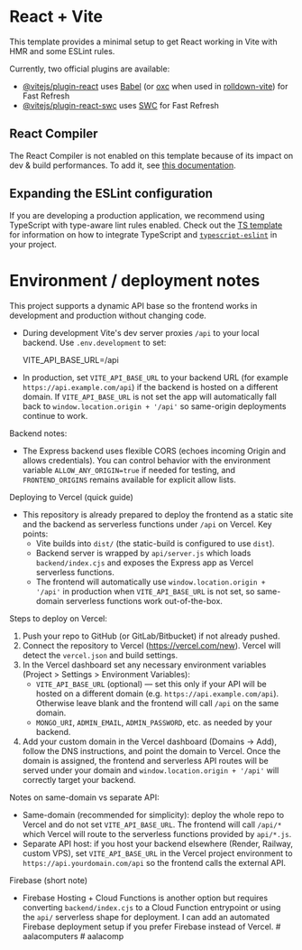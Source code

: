 # React + Vite

This template provides a minimal setup to get React working in Vite with HMR and some ESLint rules.

Currently, two official plugins are available:

- [@vitejs/plugin-react](https://github.com/vitejs/vite-plugin-react/blob/main/packages/plugin-react) uses [Babel](https://babeljs.io/) (or [oxc](https://oxc.rs) when used in [rolldown-vite](https://vite.dev/guide/rolldown)) for Fast Refresh
- [@vitejs/plugin-react-swc](https://github.com/vitejs/vite-plugin-react/blob/main/packages/plugin-react-swc) uses [SWC](https://swc.rs/) for Fast Refresh

## React Compiler

The React Compiler is not enabled on this template because of its impact on dev & build performances. To add it, see [this documentation](https://react.dev/learn/react-compiler/installation).

## Expanding the ESLint configuration

If you are developing a production application, we recommend using TypeScript with type-aware lint rules enabled. Check out the [TS template](https://github.com/vitejs/vite/tree/main/packages/create-vite/template-react-ts) for information on how to integrate TypeScript and [`typescript-eslint`](https://typescript-eslint.io) in your project.
# Environment / deployment notes

This project supports a dynamic API base so the frontend works in development and production without changing code.

- During development Vite's dev server proxies `/api` to your local backend. Use `.env.development` to set:

	VITE_API_BASE_URL=/api

- In production, set `VITE_API_BASE_URL` to your backend URL (for example `https://api.example.com/api`) if the backend is hosted on a different domain. If `VITE_API_BASE_URL` is not set the app will automatically fall back to `window.location.origin + '/api'` so same-origin deployments continue to work.

Backend notes:

- The Express backend uses flexible CORS (echoes incoming Origin and allows credentials). You can control behavior with the environment variable `ALLOW_ANY_ORIGIN=true` if needed for testing, and `FRONTEND_ORIGINS` remains available for explicit allow lists.

Deploying to Vercel (quick guide)

- This repository is already prepared to deploy the frontend as a static site and the backend as serverless functions under `/api` on Vercel. Key points:
	- Vite builds into `dist/` (the static-build is configured to use `dist`).
	- Backend server is wrapped by `api/server.js` which loads `backend/index.cjs` and exposes the Express app as Vercel serverless functions.
	- The frontend will automatically use `window.location.origin + '/api'` in production when `VITE_API_BASE_URL` is not set, so same-domain serverless functions work out-of-the-box.

Steps to deploy on Vercel:

1. Push your repo to GitHub (or GitLab/Bitbucket) if not already pushed.
2. Connect the repository to Vercel (https://vercel.com/new). Vercel will detect the `vercel.json` and build settings.
3. In the Vercel dashboard set any necessary environment variables (Project > Settings > Environment Variables):
	 - `VITE_API_BASE_URL` (optional) — set this only if your API will be hosted on a different domain (e.g. `https://api.example.com/api`). Otherwise leave blank and the frontend will call `/api` on the same domain.
	 - `MONGO_URI`, `ADMIN_EMAIL`, `ADMIN_PASSWORD`, etc. as needed by your backend.
4. Add your custom domain in the Vercel dashboard (Domains → Add), follow the DNS instructions, and point the domain to Vercel. Once the domain is assigned, the frontend and serverless API routes will be served under your domain and `window.location.origin + '/api'` will correctly target your backend.

Notes on same-domain vs separate API:

- Same-domain (recommended for simplicity): deploy the whole repo to Vercel and do not set `VITE_API_BASE_URL`. The frontend will call `/api/*` which Vercel will route to the serverless functions provided by `api/*.js`.
- Separate API host: if you host your backend elsewhere (Render, Railway, custom VPS), set `VITE_API_BASE_URL` in the Vercel project environment to `https://api.yourdomain.com/api` so the frontend calls the external API.

Firebase (short note)

- Firebase Hosting + Cloud Functions is another option but requires converting `backend/index.cjs` to a Cloud Function entrypoint or using the `api/` serverless shape for deployment. I can add an automated Firebase deployment setup if you prefer Firebase instead of Vercel.
#   a a l a c o m p u t e r s 
 
 #   a a l a c o m p 
 
 